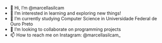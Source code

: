 - 👋 Hi, I’m @marcellasilcam
- 👀 I’m interested in learning and exploring new things!
- 🌱 I’m currently studying Computer Science in Universidade Federal de Ouro Preto
- 💞 I’m looking to collaborate on programming projects
- 📫 How to reach me on Instagram: @marcellasilcam_
